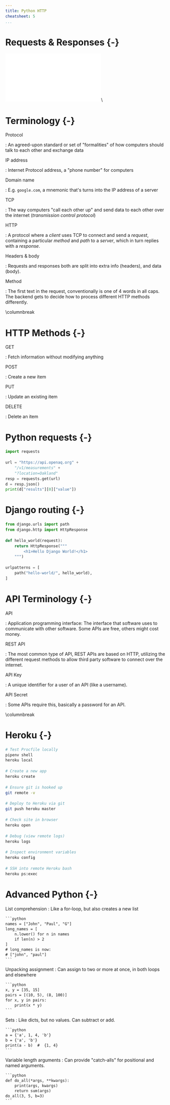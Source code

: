 ```yaml
---
title: Python HTTP
cheatsheet: 5
...
```


# Requests & Responses {-}

![requests and responses](./kickstart-backend/images/request_response.pdf)\ 


# Terminology {-}

Protocol

:   An agreed-upon standard or set of "formalities" of how computers should
talk to each other and exchange data

IP address

:   Internet Protocol address, a "phone number" for computers


Domain name

:   E.g. `google.com`, a mnemonic that's turns into the IP address of a server

TCP

:   The way computers "call each other up" and send data to each other over the
internet (*transmission control protocol*)


HTTP

:   A protocol where a *client* uses TCP to connect and send a *request*,
containing a particular *method* and *path* to a *server*, which in turn
replies with a *response*.

Headers & body

:   Requests and responses both are split into extra info (headers), and data
(body).

Method

:   The first text in the request, conventionally is one of 4 words in all
caps. The backend gets to decide how to process different HTTP methods
differently.

\columnbreak

# HTTP Methods {-}


GET

:   Fetch information without modifying anything


POST

:   Create a new item


PUT

:   Update an existing item


DELETE

:   Delete an item


# Python requests {-}

```python
import requests

url = "https://api.openaq.org" +
    "/v1/measurements" +
    "?location=Oakland"
resp = requests.get(url)
d = resp.json()
print(d["results"][0]["value"])
```


# Django routing {-}

```python
from django.urls import path
from django.http import HttpResponse

def hello_world(request):
    return HttpResponse("""
        <h1>Hello Django World!</h1>
    """)

urlpatterns = [
    path("hello-world/", hello_world),
]
```

# API Terminology {-}

API

:   Application programming interface: The interface that software uses to
communicate with other software. Some APIs are free, others might cost money.


REST API

:   The most common type of API, REST APIs are based on HTTP, utilizing the
different request methods to allow third party software to connect over the
internet.


API Key

:   A unique identifier for a user of an API (like a username).


API Secret

:   Some APIs require this, basically a password for an API.



\columnbreak

# Heroku {-}

```bash
# Test Procfile locally
pipenv shell
heroku local

# Create a new app
heroku create

# Ensure git is hooked up
git remote -v

# Deploy to Heroku via git
git push heroku master

# Check site in browser
heroku open

# Debug (view remote logs)
heroku logs

# Inspect environment variables
heroku config

# SSH into remote Heroku bash
heroku ps:exec
```

# Advanced Python {-}

List comprehension
:   Like a for-loop, but also creates a new list

    ```python
    names = ["John", "Paul", "G"]
    long_names = [
        n.lower() for n in names
        if len(n) > 2
    ]
    # long_names is now:
    # ["john", "paul"]
    ```


Unpacking assignment
:   Can assign to two or more at once, in both loops and elsewhere

    ```python
    x, y = [35, 15]
    pairs = [(10, 5), (8, 100)]
    for x, y in pairs:
        print(x * y)
    ```


Sets
:   Like dicts, but no values. Can subtract or add.

    ```python
    a = {'a', 1, 4, 'b'}
    b = {'a', 'b'}
    print(a - b)  #  {1, 4}
    ```


Variable length arguments
:   Can provide "catch-alls" for positional and named arguments.

    ```python
    def do_all(*args, **kwargs):
        print(args, kwargs)
        return sum(args)
    do_all(3, 5, b=3)
    ```




<!--
# Minimal Django Boilerplate {-}

While insufficient for larger projects, this mini-Django boilerplate is great
for tiny web apps.

Procfile

:   Used by Heroku to know how to launch the server


Pipfile

:   Contains PyPI dependencies.


urls.py

:   Contains routing: Matches up paths to *views* which it imports from the
`views.py` file.


views.py

:   Contains code for templating and formatting responses to send back.
-->
